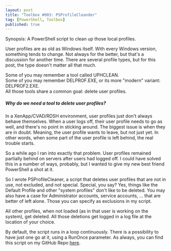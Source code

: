 ```yaml
---
layout: post
title: "Toolbox #003: PSProfileCleander"
tag: [PowerShell, Toolbox]
published: true
---
```

Synopsis: A PowerShell script to clean up those local profiles.

User profiles are as old as Windows itself. With every Windows version, something tends to change.
Not always for the better, but that's a discussion for another time.
There are several profile types, but for this post, the type doesn't matter all that much.

Some of you may remember a tool called UPHCLEAN.  
Some of you may remember DELPROF.EXE, or its more "modern" variant: DELPROF2.EXE.  
All those tools share a common goal: delete user profiles.

##### Why do we need a tool to delete user profiles?

In a XenApp/CVAD/RDSH environment, user profiles just don't always behave themselves. When a user logs off, their user profile needs to go as well, and there's no point in sticking around.
The biggest issue is when they are in doubt. Meaning, the user profile wants to leave, but not just yet. In other words, when some part of the user profile is left behind, the real trouble starts.

So a while ago I ran into exactly that problem. User profiles remained partially behind on servers after users had logged off.
I could have solved this in a number of ways, probably, but I wanted to give my new best friend PowerShell a shot at it.

So I wrote PSProfileCleaner, a script that deletes user profiles that are not in use, not excluded, and not special. Special, you say? Yes, things like the Default Profile and other "system profiles" don't like to be deleted. You may also have a case for Administrator accounts, service accounts, … that are better of left alone. Those you can specify as exclusions in my script.   

All other profiles, when not loaded (as in that user is working on the system), get deleted. All those deletions get logged in a log file at the location of your choice.

By default, the script runs in a loop continuously. There is a possibility to have just one go at it, using a RunOnce parameter.
As always, you can find this script on my GitHub Repo [here](https://github.com/Cloudsparkle/PSProfileCleaner).
